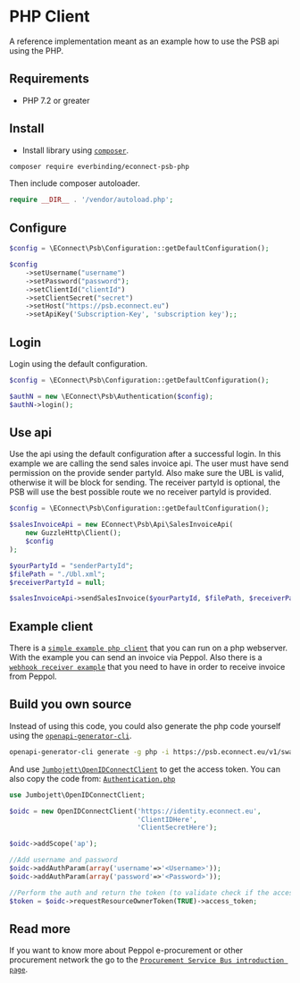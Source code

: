 # PHP Client

A reference implementation meant as an example how to use the PSB api using the PHP.

## Requirements

- PHP 7.2 or greater

## Install

- Install library using [`composer`][0].

```sh
composer require everbinding/econnect-psb-php
```

Then include composer autoloader.

```php
require __DIR__ . '/vendor/autoload.php';
```

## Configure

```php
$config = \EConnect\Psb\Configuration::getDefaultConfiguration();

$config
    ->setUsername("username")
    ->setPassword("password");
    ->setClientId("clientId")
    ->setClientSecret("secret")
    ->setHost("https://psb.econnect.eu")
    ->setApiKey('Subscription-Key', 'subscription key');;

```

## Login

Login using the default configuration.

```php
$config = \EConnect\Psb\Configuration::getDefaultConfiguration();

$authN = new \EConnect\Psb\Authentication($config);
$authN->login();
```

## Use api

Use the api using the default configuration after a successful login.
In this example we are calling the send sales invoice api. The user must have send permission on the provide sender partyId. Also make sure the UBL is valid, otherwise it will be block for sending. The receiver partyId is optional, the PSB will use the best possible route we no receiver partyId is provided.

```php
$config = \EConnect\Psb\Configuration::getDefaultConfiguration();

$salesInvoiceApi = new EConnect\Psb\Api\SalesInvoiceApi(
    new GuzzleHttp\Client();
    $config
);

$yourPartyId = "senderPartyId";
$filePath = "./Ubl.xml";
$receiverPartyId = null;

$salesInvoiceApi->sendSalesInvoice($yourPartyId, $filePath, $receiverPartyId);
```

## Example client

There is a [`simple example php client`][1] that you can run on a php webserver. With the example you can send an invoice via Peppol.
Also there is a [`webhook receiver example`][2] that you need to have in order to receive invoice from Peppol.

## Build you own source

Instead of using this code, you could also generate the php code yourself using the [`openapi-generator-cli`][3].

```sh
openapi-generator-cli generate -g php -i https://psb.econnect.eu/v1/swagger.json?subscriptionKey={your-subscription} -o C:\temp --additional-properties=invokerPackage=EConnect\Psb
```

And use [`Jumbojett\OpenIDConnectClient`][4] to get the access token.
You can also copy the code from: [`Authentication.php`][5]

```php
use Jumbojett\OpenIDConnectClient;

$oidc = new OpenIDConnectClient('https://identity.econnect.eu',
                                'ClientIDHere',
                                'ClientSecretHere');

$oidc->addScope('ap');

//Add username and password
$oidc->addAuthParam(array('username'=>'<Username>'));
$oidc->addAuthParam(array('password'=>'<Password>'));

//Perform the auth and return the token (to validate check if the access_token property is there and a valid JWT) :
$token = $oidc->requestResourceOwnerToken(TRUE)->access_token;
```

## Read more

If you want to know more about Peppol e-procurement or other procurement network the go to the [`Procurement Service Bus introduction page`][6].

[0]: https://getcomposer.org/
[1]: ./ExampleSendInvoice.php
[2]: ./ExampleWebhookReceiver
[3]: https://github.com/OpenAPITools/openapi-generator-cli
[4]: https://github.com/jumbojett/OpenID-Connect-PHP#example-5-request-resource-owners-token-with-client-auth
[5]: ./lib/Authentication.php
[6]: https://psb.econnect.eu/introduction/overview.html